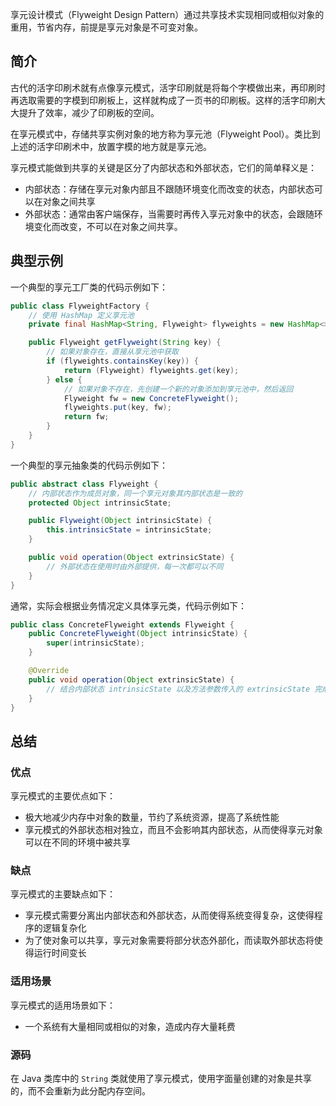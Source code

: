 
享元设计模式（Flyweight Design Pattern）通过共享技术实现相同或相似对象的重用，节省内存，前提是享元对象是不可变对象。

<!--more-->

## 简介

古代的活字印刷术就有点像享元模式，活字印刷就是将每个字模做出来，再印刷时再选取需要的字模到印刷板上，这样就构成了一页书的印刷板。这样的活字印刷大大提升了效率，减少了印刷板的空间。

在享元模式中，存储共享实例对象的地方称为享元池（Flyweight Pool）。类比到上述的活字印刷术中，放置字模的地方就是享元池。

享元模式能做到共享的关键是区分了内部状态和外部状态，它们的简单释义是：

- 内部状态：存储在享元对象内部且不跟随环境变化而改变的状态，内部状态可以在对象之间共享
- 外部状态：通常由客户端保存，当需要时再传入享元对象中的状态，会跟随环境变化而改变，不可以在对象之间共享。

## 典型示例

一个典型的享元工厂类的代码示例如下：

```java
public class FlyweightFactory {
    // 使用 HashMap 定义享元池
    private final HashMap<String, Flyweight> flyweights = new HashMap<>();

    public Flyweight getFlyweight(String key) {
        // 如果对象存在，直接从享元池中获取
        if (flyweights.containsKey(key)) {
            return (Flyweight) flyweights.get(key);
        } else {
            // 如果对象不存在，先创建一个新的对象添加到享元池中，然后返回
            Flyweight fw = new ConcreteFlyweight();
            flyweights.put(key, fw);
            return fw;
        }
    }
}
```

一个典型的享元抽象类的代码示例如下：

```java
public abstract class Flyweight {
    // 内部状态作为成员对象，同一个享元对象其内部状态是一致的
    protected Object intrinsicState;

    public Flyweight(Object intrinsicState) {
        this.intrinsicState = intrinsicState;
    }

    public void operation(Object extrinsicState) {
        // 外部状态在使用时由外部提供，每一次都可以不同
    }
}
```

通常，实际会根据业务情况定义具体享元类，代码示例如下：

```java
public class ConcreteFlyweight extends Flyweight {
    public ConcreteFlyweight(Object intrinsicState) {
        super(intrinsicState);
    }

    @Override
    public void operation(Object extrinsicState) {
        // 结合内部状态 intrinsicState 以及方法参数传入的 extrinsicState 完成具体逻辑
    }
}
```

## 总结

### 优点

享元模式的主要优点如下：

- 极大地减少内存中对象的数量，节约了系统资源，提高了系统性能
- 享元模式的外部状态相对独立，而且不会影响其内部状态，从而使得享元对象可以在不同的环境中被共享

### 缺点

享元模式的主要缺点如下：

- 享元模式需要分离出内部状态和外部状态，从而使得系统变得复杂，这使得程序的逻辑复杂化
- 为了使对象可以共享，享元对象需要将部分状态外部化，而读取外部状态将使得运行时间变长

### 适用场景

享元模式的适用场景如下：

- 一个系统有大量相同或相似的对象，造成内存大量耗费

### 源码

在 Java 类库中的 `String` 类就使用了享元模式，使用字面量创建的对象是共享的，而不会重新为此分配内存空间。

